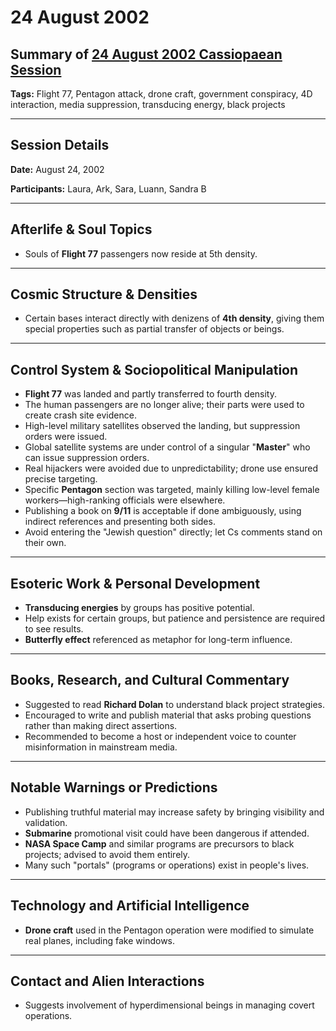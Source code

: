 # 24 August 2002

## Summary of [24 August 2002 Cassiopaean Session](https://cassiopaea.org/forum/threads/session-24-august-2002.21621/)

**Tags:** Flight 77, Pentagon attack, drone craft, government conspiracy, 4D interaction, media suppression, transducing energy, black projects

---
## Session Details

**Date:** August 24, 2002

**Participants:** Laura, Ark, Sara, Luann, Sandra B

---
## Afterlife & Soul Topics

- Souls of **Flight 77** passengers now reside at 5th density.

---
## Cosmic Structure & Densities

- Certain bases interact directly with denizens of **4th density**, giving them special properties such as partial transfer of objects or beings.

---
## Control System & Sociopolitical Manipulation

- **Flight 77** was landed and partly transferred to fourth density.
- The human passengers are no longer alive; their parts were used to create crash site evidence.
- High-level military satellites observed the landing, but suppression orders were issued.
- Global satellite systems are under control of a singular "**Master**" who can issue suppression orders.
- Real hijackers were avoided due to unpredictability; drone use ensured precise targeting.
- Specific **Pentagon** section was targeted, mainly killing low-level female workers—high-ranking officials were elsewhere.
- Publishing a book on **9/11** is acceptable if done ambiguously, using indirect references and presenting both sides.
- Avoid entering the "Jewish question" directly; let Cs comments stand on their own.

---
## Esoteric Work & Personal Development

- **Transducing energies** by groups has positive potential.
- Help exists for certain groups, but patience and persistence are required to see results.
- **Butterfly effect** referenced as metaphor for long-term influence.

---
## Books, Research, and Cultural Commentary

- Suggested to read **Richard Dolan** to understand black project strategies.
- Encouraged to write and publish material that asks probing questions rather than making direct assertions.
- Recommended to become a host or independent voice to counter misinformation in mainstream media.

---
## Notable Warnings or Predictions

- Publishing truthful material may increase safety by bringing visibility and validation.
- **Submarine** promotional visit could have been dangerous if attended.
- **NASA Space Camp** and similar programs are precursors to black projects; advised to avoid them entirely.
- Many such "portals" (programs or operations) exist in people's lives.

---
## Technology and Artificial Intelligence

- **Drone craft** used in the Pentagon operation were modified to simulate real planes, including fake windows.

---
## Contact and Alien Interactions

- Suggests involvement of hyperdimensional beings in managing covert operations.

